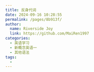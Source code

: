 ```yaml
---
title: 反身代词
date: 2024-09-16 10:28:55
permalink: /pages/8b913f/
author:
  name: Riverside Joy
  link: https://github.com/MaiRen1997
categories:
  - 英语学习
  - 新概念英语一
  - 其他语法
tags:
  - 
---
```

